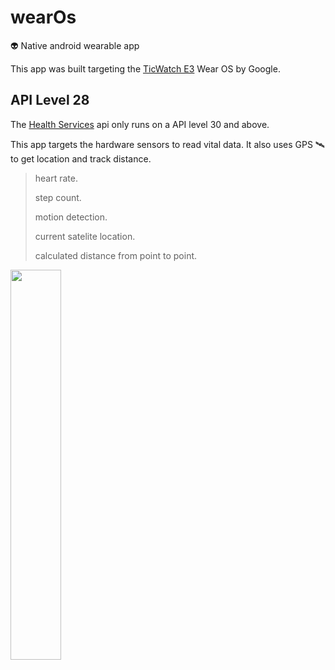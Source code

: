 # wearOs
👽 Native android wearable app 

This app was built targeting the [TicWatch E3](https://www.mobvoi.com/us/pages/ticwatche3) Wear OS by Google.

## API Level 28
The [Health Services](https://developer.android.com/training/wearables/health-services) api only runs on a API level 30 and above.

This app targets the hardware sensors to read vital data. It also uses GPS 🛰 to get location and track distance.

> heart rate.
> 
> step count.
> 
> motion detection.
> 
> current satelite location.
> 
> calculated distance from point to point.

<img src=https://user-images.githubusercontent.com/45709308/165913546-f70e2d5b-f7e3-4930-b99f-82c89c84adc8.jpg height=40% width=40%>
